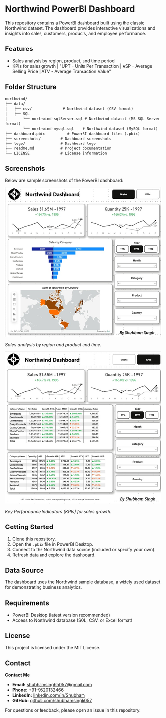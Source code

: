 # Northwind PowerBI Dashboard

This repository contains a PowerBI dashboard built using the classic Northwind dataset. The dashboard provides interactive visualizations and insights into sales, customers, products, and employee performance.

## Features

- Sales analysis by region, product, and time period
- KPIs for sales growth | "UPT - Units Per Transaction  |  ASP - Average Selling Price  |  ATV - Average Transaction Value"


## Folder Structure

```
northwind/
├── data/
│   ├── csv/              # Northwind dataset (CSV format)
│   ├── SQL
│       └── northwind-sqlServer.sql # Northwind dataset (MS SQL Server format)
        └── northwind-mysql.sql    # Northwind dataset (MySQL format)
├── dashboard.pbix          # PowerBI dashboard files (.pbix)
├── screenshots/         # Dashboard screenshots
├── logo/                # Dashboard logo
├── readme.md            # Project documentation
└── LICENSE              # License information
```

## Screenshots

Below are sample screenshots of the PowerBI dashboard:

![Graphs](screenshots/Graphs.jpeg)

*Sales analysis by region and product and time.*

![KPI](screenshots/KPIs.jpeg)

*Key Performance Indicators (KPIs) for sales growth.*

## Getting Started

1. Clone this repository.
2. Open the `.pbix` file in PowerBI Desktop.
3. Connect to the Northwind data source (included or specify your own).
4. Refresh data and explore the dashboard.

## Data Source

The dashboard uses the Northwind sample database, a widely used dataset for demonstrating business analytics.

## Requirements

- PowerBI Desktop (latest version recommended)
- Access to Northwind database (SQL, CSV, or Excel format)

## License

This project is licensed under the MIT License.

## Contact
**Contact Me**

- **Email:** shubhamsinghh057@gmail.com
- **Phone:** +91-9520132466
- **LinkedIn:** [linkedin.com/in/Shubham](https://www.linkedin.com/in/shubham-singh-64827a228/)
- **GitHub:** [github.com/shubhamsingh057](https://github.com/shubhamsingh057)

For questions or feedback, please open an issue in this repository.
